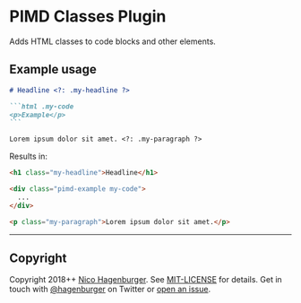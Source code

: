 # PIMD Classes Plugin

Adds HTML classes to code blocks and other elements.

## Example usage

````markdown
# Headline <?: .my-headline ?>

```html .my-code
<p>Example</p>
```

Lorem ipsum dolor sit amet. <?: .my-paragraph ?>
````

Results in:

```html
<h1 class="my-headline">Headline</h1>

<div class="pimd-example my-code">
  ...
</div>

<p class="my-paragraph">Lorem ipsum dolor sit amet.</p>
```

---

## Copyright

Copyright 2018++ [Nico Hagenburger](https://www.hagenburger.net). See
[MIT-LICENSE](MIT-LICENSE) for details. Get in touch with
[@hagenburger](https://twitter.com/hagenburger) on Twitter or
[open an issue](https://github.com/hagenburger/pimd/issues/new).
